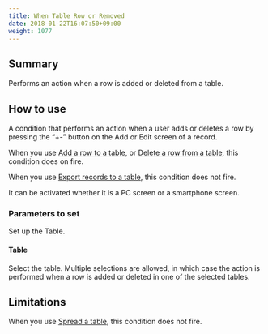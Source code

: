```yaml
---
title: When Table Row or Removed
date: 2018-01-22T16:07:50+09:00
weight: 1077
---
```

## Summary

Performs an action when a row is added or deleted from a table.

## How to use

A condition that performs an action when a user adds or deletes a row by pressing the “+-” button on the Add or Edit screen of a record.

When you use [Add a row to a table](../../../actions/table/add_table_row/), or [Delete a row from a table](../../../actions/table/remove_table_row/), this condition does on fire.

When you use [Export records to a table](../../../actions/table/write_record_to_table/), this condition does not fire.

It can be activated whether it is a PC screen or a smartphone screen.

### Parameters to set

Set up the Table.

#### Table

Select the table.
Multiple selections are allowed, in which case the action is performed when a row is added or deleted in one of the selected tables.

## Limitations

When you use [Spread a table](../../../actions/table/set_handsontable/), this condition does not fire.
